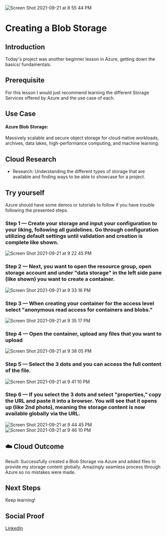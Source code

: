 ![Screen Shot 2021-09-21 at 8 55 44 PM](https://user-images.githubusercontent.com/82731990/134266836-1034d9b7-9194-4f4e-8a18-a610ce1b84a5.png)

# Creating a Blob Storage

## Introduction

Today's project was another beginner lesson in Azure, getting down the basics/ fundamentals.

## Prerequisite

For this lesson I would just recommend learning the different Storage Services offered by Azure and the use case of each.

## Use Case

#### Azure Blob Storage:
Massively scalable and secure object storage for cloud-native workloads, archives, data lakes, high-performance computing, and machine learning.

## Cloud Research

- Research: Understanding the different types of storage that are available and finding ways to be able to showcase for a project.

## Try yourself

Azure should have some demos or tutorials to follow if you have trouble following the presented steps.

### Step 1 — Create your storage and input your configuration to your liking, following all guidelines. Go through configuration utilizing default settings until validation and creation is complete like shown.

![Screen Shot 2021-09-21 at 9 22 45 PM](https://user-images.githubusercontent.com/82731990/134268755-0d2c28b8-98ea-44fb-84fd-73f05a10d524.png)


### Step 2 — Next, you want to open the resource group, open storage account and under "data storage" in the left side pane (like shown) you want to create a container.

![Screen Shot 2021-09-21 at 9 33 16 PM](https://user-images.githubusercontent.com/82731990/134269495-9266cf52-0045-4408-89fb-dc1b519064bb.png)


### Step 3 — When creating your container for the access level select "anonymous read access for containers and blobs."

![Screen Shot 2021-09-21 at 9 35 17 PM](https://user-images.githubusercontent.com/82731990/134269634-16ba1277-942a-453e-beb0-051295eba0e2.png)


### Step 4 — Open the container, upload any files that you want to upload

![Screen Shot 2021-09-21 at 9 38 05 PM](https://user-images.githubusercontent.com/82731990/134269864-11eb5fb6-5987-4dbb-b970-71679d358021.png)

### Step 5 — Select the 3 dots and you can access the full content of the file.

![Screen Shot 2021-09-21 at 9 41 10 PM](https://user-images.githubusercontent.com/82731990/134270081-2a32c681-e201-4add-81ac-11ff36ca7282.png)

### Step 6 — If you select the 3 dots and select "properties," copy the URL and paste it into a browser. You will see that it opens up (like 2nd photo), meaning the storage content is now available globally via the URL.

![Screen Shot 2021-09-21 at 9 44 45 PM](https://user-images.githubusercontent.com/82731990/134270379-021caa20-711c-4983-90b3-fbf54ac5c7be.png)
![Screen Shot 2021-09-21 at 9 46 10 PM](https://user-images.githubusercontent.com/82731990/134270494-592d5b3d-777a-41f2-aca9-4fa6e8421262.png)


## ☁️ Cloud Outcome

Result: Successfully created a Blob Storage via Azure and added files to provide my storage content globally. Amazingly seamless process through Azure so no mistakes were made.

## Next Steps

Keep learning!

## Social Proof

[LinkedIn](https://www.linkedin.com/feed/update/urn:li:activity:6843941959430656000/)
